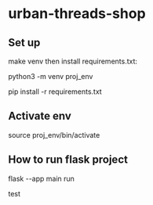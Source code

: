 # urban-threads-shop
## Set up

make venv then install requirements.txt:

python3 -m venv proj_env

pip install -r requirements.txt

## Activate env

source proj_env/bin/activate

## How to run flask project

flask --app main run

test
